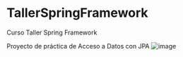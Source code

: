 # TallerSpringFramework
Curso Taller Spring Framework

Proyecto de práctica de Acceso a Datos con JPA
![image](https://github.com/user-attachments/assets/02c044fd-ef66-44de-bafc-bb6c1daad80d)


